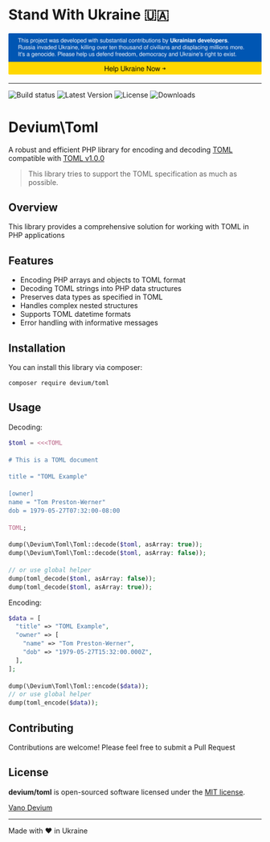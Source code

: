 # Stand With Ukraine 🇺🇦

[![Stand With Ukraine](https://raw.githubusercontent.com/vshymanskyy/StandWithUkraine/main/banner-direct.svg)](https://github.com/vshymanskyy/StandWithUkraine/blob/main/docs/README.md)

---

![Build status](https://img.shields.io/github/actions/workflow/status/vanodevium/toml/ci.yaml?v1.0.0)
![Latest Version](https://img.shields.io/packagist/v/devium/toml?v1.0.0)
![License](https://img.shields.io/packagist/l/devium/toml?v1.0.0)
![Downloads](https://img.shields.io/packagist/dt/devium/toml?v1.0.0)

Devium\Toml
===========

A robust and efficient PHP library for encoding and decoding [TOML](https://github.com/toml-lang/toml)
compatible with [TOML v1.0.0](https://toml.io/en/v1.0.0)

> This library tries to support the TOML specification as much as possible.

## Overview

This library provides a comprehensive solution for working with TOML in PHP applications

## Features

- Encoding PHP arrays and objects to TOML format
- Decoding TOML strings into PHP data structures
- Preserves data types as specified in TOML
- Handles complex nested structures
- Supports TOML datetime formats
- Error handling with informative messages

## Installation

You can install this library via composer:

```shell
composer require devium/toml
```

## Usage

Decoding:

```php
$toml = <<<TOML

# This is a TOML document

title = "TOML Example"

[owner]
name = "Tom Preston-Werner"
dob = 1979-05-27T07:32:00-08:00

TOML;

dump(\Devium\Toml\Toml::decode($toml, asArray: true));
dump(\Devium\Toml\Toml::decode($toml, asArray: false));

// or use global helper
dump(toml_decode($toml, asArray: false));
dump(toml_decode($toml, asArray: true));
```

Encoding:

```php
$data = [
  "title" => "TOML Example",
  "owner" => [
    "name" => "Tom Preston-Werner",
    "dob" => "1979-05-27T15:32:00.000Z",
  ],
];

dump(\Devium\Toml\Toml::encode($data));
// or use global helper
dump(toml_encode($data));
```

## Contributing

Contributions are welcome! Please feel free to submit a Pull Request

## License

**devium/toml** is open-sourced software licensed under the [MIT license](./LICENSE.md).

[Vano Devium](https://github.com/vanodevium/)

---

Made with ❤️ in Ukraine
